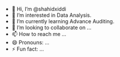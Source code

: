 - 👋 Hi, I’m @shahidxiddi
- 👀 I’m interested in Data Analysis.
- 🌱 I’m currently learning Advance Auditing.
- 💞️ I’m looking to collaborate on ...
- 📫 How to reach me ...
- 😄 Pronouns: ...
- ⚡ Fun fact: ...

<!---
shahidxiddi/shahidxiddi is a ✨ special ✨ repository because its `README.md` (this file) appears on your GitHub profile.
You can click the Preview link to take a look at your changes.
--->
